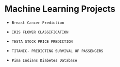# Machine Learning Projects
*     Breast Cancer Prediction
*     IRIS FLOWER CLASSIFICATION 
*     TESTA STOCK PRICE PREDICTION
*     TITANIC- PREDICTING SURVIVAL OF PASSENGERS
*     Pima Indians Diabetes Database
